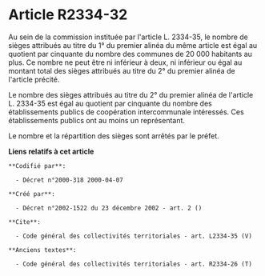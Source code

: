 # Article R2334-32

Au sein de la commission instituée par l'article L. 2334-35, le nombre de sièges attribués au titre du 1° du premier alinéa
du même article est égal au quotient par cinquante du nombre des communes de 20 000 habitants au plus. Ce nombre ne peut être
ni inférieur à deux, ni inférieur ou égal au montant total des sièges attribués au titre du 2° du premier alinéa de l'article
précité.

Le nombre des sièges attribués au titre du 2° du premier alinéa de l'article L. 2334-35 est égal au quotient par cinquante du
nombre des établissements publics de coopération intercommunale intéressés. Ces établissements publics ont au moins un
représentant.

Le nombre et la répartition des sièges sont arrêtés par le préfet.

**Liens relatifs à cet article**

	**Codifié par**:

	  - Décret n°2000-318 2000-04-07

	**Créé par**:

	  - Décret n°2002-1522 du 23 décembre 2002 - art. 2 ()

	**Cite**:

	  - Code général des collectivités territoriales - art. L2334-35 (V)

	**Anciens textes**:

	  - Code général des collectivités territoriales - art. R2334-26 (T)
